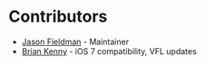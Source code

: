 # Contributors

* [Jason Fieldman](https://github.com/jmfieldman) - Maintainer
* [Brian Kenny](https://github.com/BrianKenny) - iOS 7 compatibility, VFL updates
